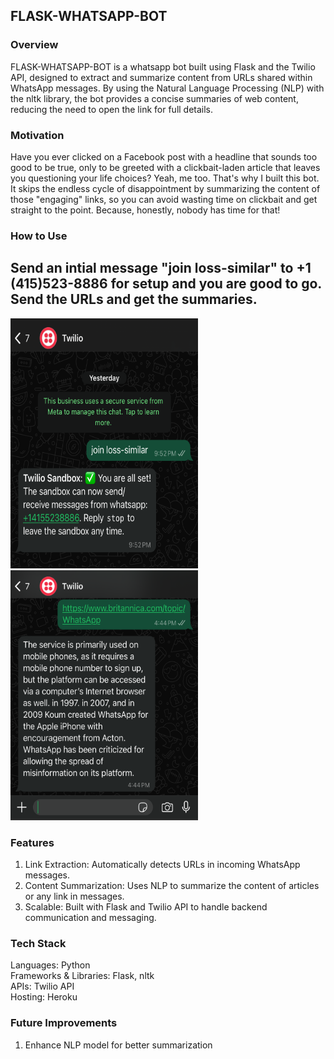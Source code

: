 ## FLASK-WHATSAPP-BOT
### Overview
FLASK-WHATSAPP-BOT is a whatsapp bot built using Flask and the Twilio API, designed to extract and summarize content from URLs shared within WhatsApp messages. By using the Natural Language Processing (NLP) with the nltk library, the bot provides a concise summaries of web content, reducing the need to open the link for full details.
### Motivation
Have you ever clicked on a Facebook post with a headline that sounds too good to be true, only to be greeted with a clickbait-laden article that leaves you questioning your life choices? Yeah, me too. That's why I built this bot. It skips the endless cycle of disappointment by summarizing the content of those "engaging" links, so you can avoid wasting time on clickbait and get straight to the point. Because, honestly, nobody has time for that!

### How to Use
## Send an intial message "join loss-similar" to +1 (415)523-8886 for setup and you are good to go. Send the URLs and get the summaries.

<img src="images/whatsappScreenshot.png" alt="Description of the image" width="300" height = "400"/>
<img src="images/whatsappScreenshot2.png" alt="Description of the image" width="300" height = "400"/>

### Features
1. Link Extraction: Automatically detects URLs in incoming WhatsApp messages.
2. Content Summarization: Uses NLP to summarize the content of articles or any link in messages.
3. Scalable: Built with Flask and Twilio API to handle backend communication and messaging.

### Tech Stack
Languages: Python <br>
Frameworks & Libraries: Flask, nltk <br>
APIs: Twilio API <br>
Hosting: Heroku <br>


### Future Improvements
1. Enhance NLP model for better summarization
